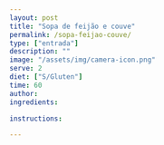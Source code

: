 ```yaml
---
layout: post
title: "Sopa de feijão e couve"
permalink: /sopa-feijao-couve/
type: ["entrada"]
description: ""
image: "/assets/img/camera-icon.png"
serve: 2
diet: ["S/Gluten"]
time: 60
author: 
ingredients:

instructions:

---
```

